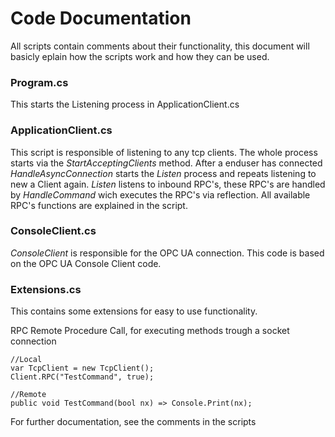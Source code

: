 # Code Documentation
All scripts contain comments about their functionality, this document will basicly eplain how the scripts work and how they can be used.

### Program.cs
This starts the Listening process in ApplicationClient.cs

### ApplicationClient.cs
This script is responsible of listening to any tcp clients.
The whole process starts via the *StartAcceptingClients* method. 
After a enduser has connected *HandleAsyncConnection* starts the *Listen* process and repeats listening to new a Client again.
*Listen* listens to inbound RPC's, these RPC's are handled by *HandleCommand* wich executes the RPC's via reflection.
All available RPC's functions are explained in the script.

### ConsoleClient.cs
*ConsoleClient* is responsible for the OPC UA connection. This code is based on the OPC UA Console Client code.

### Extensions.cs
This contains some extensions for easy to use functionality.

RPC Remote Procedure Call, for executing methods trough a socket connection
```
//Local
var TcpClient = new TcpClient();
Client.RPC("TestCommand", true);

//Remote
public void TestCommand(bool nx) => Console.Print(nx);
```

For further documentation, see the comments in the scripts
